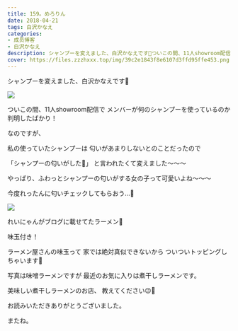 ```yaml
---
title: 159。めろりん
date: 2018-04-21
tags: 白沢かなえ
categories: 
- 成员博客
- 白沢かなえ
description: シャンプーを変えました、白沢かなえです🌷ついこの間、11人showroom配信でメンバーが何のシャンプーを使っているのか判明したばかり！なのですが、私の使っていたシャンプ...
cover: https://files.zzzhxxx.top/img/39c2e1843f8e6107d3ffd95ffe453.png 
---
```







シャンプーを変えました、白沢かなえです🌷

![](https://files.zzzhxxx.top/img/39c2e1843f8e6107d3ffd95ffe453.png)



ついこの間、11人showroom配信で
メンバーが何のシャンプーを使っているのか
判明したばかり！



なのですが、

私の使っていたシャンプーは
匂いがあまりしないとのことだったので

「シャンプーの匂いがした🌸」
と言われたくて変えました〜〜〜






やっぱり、ふわっとシャンプーの匂いがする女の子って可愛いよね〜〜〜




今度れったんに匂いチェックしてもらおう…🌸













![](https://files.zzzhxxx.top/img/39c2e1843f8e6107d3ffd95ffe453-01.jpg)


れいにゃんがブログに載せてたラーメン🍜

味玉付き！



ラーメン屋さんの味玉って
家では絶対真似できないから
ついついトッピングしちゃいます🐣



写真は味噌ラーメンですが
最近のお気に入りは煮干しラーメンです。







美味しい煮干しラーメンのお店、
教えてください😉🌷














お読みいただきありがとうございました。


またね。


